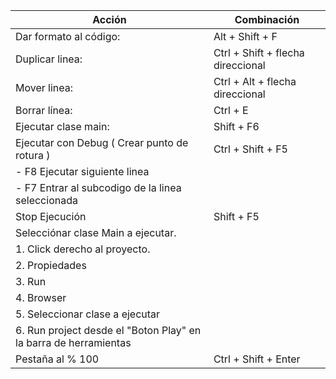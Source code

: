 |Acción| Combinación|
|------|------------|
|Dar formato al código:                                 | Alt + Shift + F|
|Duplicar linea:                                        | Ctrl + Shift + flecha direccional|
|Mover linea:                                           | Ctrl + Alt + flecha direccional|
|Borrar línea:                                          | Ctrl + E |
|Ejecutar clase main:                                   | Shift + F6|
|Ejecutar con Debug ( Crear punto de rotura )           | Ctrl + Shift + F5|
|   - F8 Ejecutar siguiente linea                       | |
|   - F7 Entrar al subcodigo de la linea seleccionada   | |
|Stop Ejecución                                         | Shift + F5|
|Selecciónar clase Main a ejecutar.                     | |
|    1. Click derecho al proyecto.                      | |
|    2. Propiedades                                     | |
|    3. Run                                             | |
|    4. Browser                                         | |
|    5. Seleccionar clase a ejecutar                    | |
|    6. Run project desde el "Boton Play" en la barra de herramientas | |
|Pestaña al % 100                                       | Ctrl + Shift + Enter|